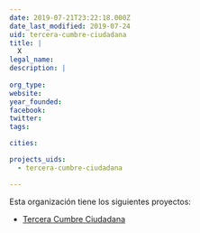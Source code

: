 ```yaml
---
date: 2019-07-21T23:22:18.000Z
date_last_modified: 2019-07-24
uid: tercera-cumbre-ciudadana
title: |
  X
legal_name: 
description: |
  
org_type: 
website: 
year_founded: 
facebook: 
twitter: 
tags:

cities: 

projects_uids:
  - tercera-cumbre-ciudadana

---
```


Esta organización tiene los siguientes proyectos:

- [Tercera Cumbre Ciudadana](/proyectos/tercera-cumbre-ciudadana)
